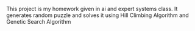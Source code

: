 This project is my homework given in ai and expert systems class. It generates random puzzle and solves it using Hill Climbing Algorithm and Genetic Search Algorithm
